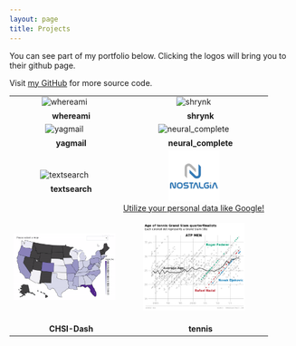 ```yaml
---
layout: page
title: Projects
---
```


You can see part of my portfolio below. Clicking the logos will bring you to their github page.

Visit [my GitHub](https://github.com/gyhou/) for more source code.

<table id="repo-table">
<tbody>
<tr>
    <td id="whereami"><center>
      <a><img alt="whereami" width="180" height="90" style="object-fit: contain;" src="assets/whereami_predict.png"></a>
      <div style="margin-top: 0.5rem"><i class="fa fa-star"></i><span class="stars" style="margin-right: 1rem; margin-left: 0.5rem"></span><b>whereami</b></div>
      <a class="repo-description"></a>
    </center></td>
    <td id="shrynk"><center>
      <a><img alt="shrynk" width="180" height="90" style="object-fit: contain;" src="https://uvreatio.sirv.com/Images/Shrynk.png"></a>
      <div style="margin-top: 0.5rem"><i class="fa fa-star"></i><span class="stars" style="margin-right: 1rem; margin-left: 0.5rem"></span><b>shrynk</b></div>
      <a class="repo-description"></a>
    </center></td>
</tr>
<tr>
    <td id="yagmail"><center>
      <a><img alt="yagmail" width="180" height="90" style="object-fit: contain;" src="https://github.com/kootenpv/yagmail/raw/master/docs/_static/icon.png"></a>
      <div style="margin-top: 0.5rem"><i class="fa fa-star"></i><span class="stars" style="margin-right: 1rem; margin-left: 0.5rem"></span><b>yagmail</b></div>
      <a class="repo-description"></a>
    </center></td>
    <td id="neural_complete"><center>
      <a><img title="neural_complete" alt="neural_complete" width="180" height="90" style="object-fit: contain;" src="https://github.com/kootenpv/neural_complete/raw/master/images/demo.gif"></a>
      <div style="margin-top: 0.5rem"><i class="fa fa-star"></i><span class="stars" style="margin-right: 1rem; margin-left: 0.5rem"></span><b>neural_complete</b></div>
      <a class="repo-description"></a>
    </center></td>
</tr>
<tr>
    <td id="textsearch"><center>
      <a><img alt="textsearch" width="180" height="90" style="object-fit: contain;" src="https://raw.githubusercontent.com/kootenpv/textsearch/master/resources/tslogo.png"></a>
      <div style="margin-top: 0.5rem"><i class="fa fa-star"></i><span class="stars" style="margin-right: 1rem; margin-left: 0.5rem"></span><b>textsearch</b></div>
      <a class="repo-description"></a>
    </center></td>
    <td id="nostalgia"><center>
      <a href="https://github.com/nostalgia-dev/nostalgia"><img alt="nostalgia" width="180" height="90" style="object-fit: contain;" src="https://raw.githubusercontent.com/nostalgia-dev/nostalgia-dev.github.io/master/assets/images/biglogo.png"></a>
      <div><a class="repo-description" href="https://github.com/nostalgia-dev/nostalgia">Utilize your personal data like Google!</a></div>
    </center></td>
</tr>
<tr>
    <td id="CHSI-Dash"><center>
      <a><img alt="CHSI-Dash" width="180" height="180" style="object-fit: contain;" src="https://raw.githubusercontent.com/gyhou/gyhou.github.io/master/img/CHSI-Choropleth-Map.gif"></a>
      <div style="margin-top: 0.5rem"><i class="fa fa-star"></i><span class="stars" style="margin-right: 1rem; margin-left: 0.5rem"></span><b>CHSI-Dash</b></div>
      <a class="repo-description"></a>
    </center></td>
    <td id="tennis"><center>
      <a><img alt="tennis" width="180" height="180" style="object-fit: contain;" src="https://raw.githubusercontent.com/gyhou/gyhou.github.io/master/img/ATP_age.png"></a>
      <div style="margin-top: 0.5rem"><i class="fa fa-star"></i><span class="stars" style="margin-right: 1rem; margin-left: 0.5rem"></span><b>tennis</b></div>
      <a class="repo-description"></a>
    </center></td>
</tr>
</tbody>
</table>
